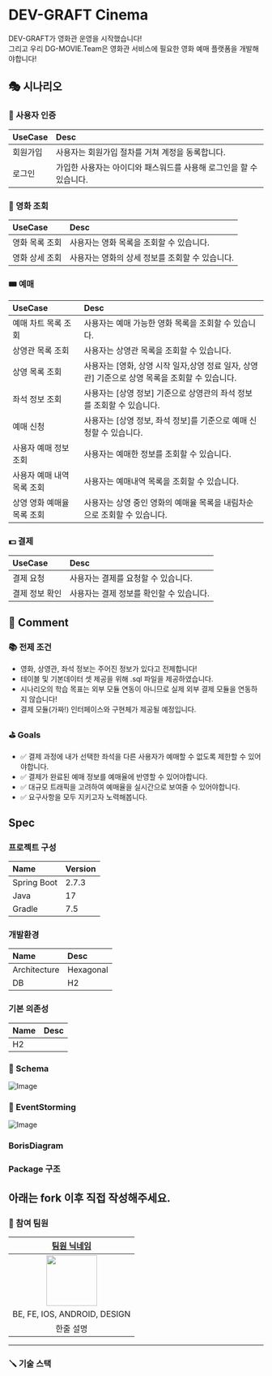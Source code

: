 # DEV-GRAFT Cinema

DEV-GRAFT가 영화관 운영을 시작했습니다!  
그리고 우리 DG-MOVIE.Team은 영화관 서비스에 필요한 영화 예매 플랫폼을 개발해야합니다!

## 🎭 시나리오

### 🤗 사용자 인증

| UseCase | Desc                                   |
|:--------|:---------------------------------------|
| 회원가입    | 사용자는 회원가입 절차를 거쳐 계정을 동록합니다.            |
| 로그인     | 가입한 사용자는 아이디와 패스워드를 사용해 로그인을 할 수 있습니다. |

### 🎥 영화 조회

| UseCase  | Desc                        |
|:---------|:----------------------------|
| 영화 목록 조회 | 사용자는 영화 목록을 조회할 수 있습니다.     |
| 영화 상세 조회 | 사용자는 영화의 상세 정보를 조회할 수 있습니다. |

### 🎟 예매

| UseCase         | Desc                                                      |
|:----------------|:----------------------------------------------------------|
| 예매 차트 목록 조회     | 사용자는 예매 가능한 영화 목록을 조회할 수 있습니다.                            |
| 상영관 목록 조회       | 사용자는 상영관 목록을 조회할 수 있습니다.                                  |
| 상영 목록 조회        | 사용자는 [영화, 상영 시작 일자,상영 정료 일자, 상영관] 기준으로 상영 목록을 조회할 수 있습니다. |
| 좌석 정보 조회        | 사용자는 [상영 정보] 기준으로 상영관의 좌석 정보를 조회할 수 있습니다.                 |
| 예매 신청           | 사용자는 [상영 정보, 좌석 정보]를 기준으로 예매 신청할 수 있습니다.                  |
| 사용자 예매 정보 조회    | 사용자는 예매한 정보를 조회할 수 있습니다.                                  |
| 사용자 예매 내역 목록 조회 | 사용자는 예매내역 목록을 조회할 수 있습니다.                                 |
| 상영 영화 예매율 목록 조회 | 사용자는 상영 중인 영화의 예매율 목록을 내림차순으로 조회할 수 있습니다.                 |

### 💵 결제

| UseCase  | Desc                    |
|:---------|:------------------------|
| 결제 요청    | 사용자는 결제를 요청할 수 있습니다.    |
| 결제 정보 확인 | 사용자는 결제 정보를 확인할 수 있습니다. |

## 💬 Comment

### 📚 전제 조건
- 영화, 상영관, 좌석 정보는 주어진 정보가 있다고 전제합니다!
- 테이블 및 기본데이터 셋 제공을 위해 .sql 파일을 제공하였습니다.
- 시나리오의 학습 목표는 외부 모듈 연동이 아니므로 실제 외부 결제 모듈을 연동하지 않습니다!
- 결제 모듈(가짜!) 인터페이스와 구현체가 제공될 예정입니다.

### ⛳ Goals
- ✅ 결제 과정에 내가 선택한 좌석을 다른 사용자가 예매할 수 없도록 제한할 수 있어야합니다.
- ✅ 결제가 완료된 예매 정보를 예매율에 반영할 수 있어야합니다.
- ✅ 대규모 트래픽을 고려하여 예매율을 실시간으로 보여줄 수 있어야합니다.
- ✅ 요구사항을 모두 지키고자 노력해봅니다.

## Spec


### **프로젝트 구성**

| Name        | Version |
|:------------|:--------|
| Spring Boot | 2.7.3   |
| Java        | 17      |
| Gradle      | 7.5     |

### **개발환경**

| Name         | Desc      |
|:-------------|:----------|
| Architecture | Hexagonal |
| DB           | H2        |

### **기본 의존성**

| Name | Desc |
|:-----|:-----|
| H2   |      |

### 📄 Schema

![Image](https://user-images.githubusercontent.com/22608825/230760951-27f90bea-c1af-4de4-a6a5-babb5d0a1f6c.png)

### 🎈 EventStorming

![Image](https://user-images.githubusercontent.com/22608825/230773112-41cd98ad-aff9-4519-b11b-e26e4478dc0d.png)

### BorisDiagram

### Package 구조

## 아래는 fork 이후 직접 작성해주세요.

### :pushpin: 참여 팀원
|     [팀원 닉네임](팀원-프로필-주소)      |
|:----------------------------:|
|  <img src="" width="100px">  |
| BE, FE, IOS, ANDROID, DESIGN |
|            한줄 설명             |

--- 
### :screwdriver: 기술 스택
<p align="center">
<img alt="" src="https://img.shields.io/badge/TypeScript-569A31?style=for-the-badge&logo=JavaScript&logoColor=white">
<img alt="" src="https://img.shields.io/badge/TypeScript-3178C6?style=for-the-badge&logo=TypeScript&logoColor=white">
<img alt="" src="https://img.shields.io/badge/JAVA-007396?style=for-the-badge&logo=java&logoColor=white">
<img alt="" src="https://img.shields.io/badge/Kotlin-2496ED?style=for-the-badge&logo=kotlin&logoColor=orange">
<img alt="" src="https://img.shields.io/badge/ReactNative-2496ED?style=for-the-badge&logo=react&logoColor=white">
</p>
<p align="center">
<img alt="" src="https://img.shields.io/badge/IOS-white?style=for-the-badge&logo=apple&logoColor=black">
<img alt="" src="https://img.shields.io/badge/Android-green?style=for-the-badge&logo=android&logoColor=white">
<img alt="" src="https://img.shields.io/badge/react-61DAFB?style=for-the-badge&logo=react&logoColor=black">
<img alt="" src="https://img.shields.io/badge/Testing Library-E33332?style=for-the-badge&logo=testingLibrary&logoColor=white">
<img alt="" src="https://img.shields.io/badge/React Router-CA4245?style=for-the-badge&logo=reactRouter&logoColor=white">
</p>
<p align="center">
<img alt="" src="https://img.shields.io/badge/Spring Boot-6DB33F?style=for-the-badge&logo=Spring Boot&logoColor=white">
<img alt="" src="https://img.shields.io/badge/JUnit5-25A162?style=for-the-badge&logo=JUnit5&logoColor=white">
<img alt="" src="https://img.shields.io/badge/mariaDB-003545?style=for-the-badge&logo=mariaDB&logoColor=white">
<img alt="" src="https://img.shields.io/badge/Hibernate-59666C?style=for-the-badge&logo=Hibernate&logoColor=white"> 
<img alt="" src="https://img.shields.io/badge/Amazon AWS-232F3E?style=for-the-badge&logo=Amazon AWS&logoColor=white">
</p>
<p align="center">
<img alt="" src="https://img.shields.io/badge/Amazon S3-569A31?style=for-the-badge&logo=Amazon S3&logoColor=white">
<img alt="" src="https://img.shields.io/badge/NGINX-009639?style=for-the-badge&logo=NGINX&logoColor=white">  
<img alt="" src="https://img.shields.io/badge/Jenkins-D24939?style=for-the-badge&logo=Jenkins&logoColor=white"> 
<img alt="" src="https://img.shields.io/badge/SonarQube-4E9BCD?style=for-the-badge&logo=SonarQube&logoColor=white"> 
<img alt="" src="https://img.shields.io/badge/Docker-2496ED?style=for-the-badge&logo=Docker&logoColor=white"> 
</p>

### 
